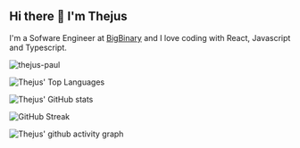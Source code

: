 ## Hi there 👋 I'm Thejus

<span>I'm a Sofware Engineer at <a href="https://github.com/bigbinary">BigBinary</a> and I love coding with React, Javascript and Typescript.</span>

<img src="https://komarev.com/ghpvc/?username=thejus-paul&label=Profile%20views&color=0e75b6&style=flat" alt="thejus-paul" >

![Thejus' Top Languages](https://github-readme-stats.vercel.app/api/top-langs/?username=thejus-paul&theme=react&layout=compact&hide=PHP&langs_count=8&hide_border=true)

![Thejus' GitHub stats](https://github-readme-stats.vercel.app/api?username=thejus-paul&theme=react&show_icons=true&count_private=true&hide_border=true)

![GitHub Streak](http://github-readme-streak-stats.herokuapp.com?user=thejus-paul&theme=react&hide_border=true&date_format=j%20M%5B%20Y%5D&fire=00DDA4)

![Thejus' github activity graph](https://activity-graph.herokuapp.com/graph?username=thejus-paul&theme=react-dark&hide_border=true&area=true)
